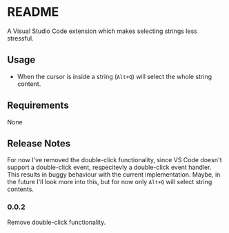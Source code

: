 # README

A Visual Studio Code extension which makes selecting strings less stressful.

## Usage

* When the cursor is inside a string (`Alt+Q`) will select the whole string content.

## Requirements

None

## Release Notes

For now I've removed the double-click functionality, since VS Code doesn't support a double-click event, respecitevly a double-click event handler. 
This results in buggy behaviour with the current implementation. Maybe, in the future I'll look more into this, but for now only `Alt+Q` will select string contents.

### 0.0.2

Remove double-click functionality.